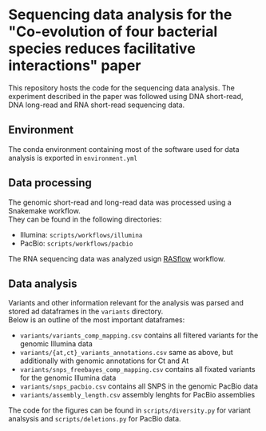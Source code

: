 # Sequencing data analysis for the "Co-evolution of four bacterial species reduces facilitative interactions" paper

This repository hosts the code for the sequencing data analysis.
The experiment described in the paper was followed using DNA short-read, DNA long-read and RNA short-read sequencing data.

## Environment

The conda environment containing most of the software used for data analysis is exported in `environment.yml`

## Data processing

The genomic short-read and long-read data was processed using a Snakemake workflow.  
They can be found in the following directories:
- Illumina: `scripts/workflows/illumina`
- PacBio: `scripts/workflows/pacbio`

The RNA sequencing data was analyzed usign [RASflow](https://github.com/zhxiaokang/RASflow) workflow.

## Data analysis

Variants and other information relevant for the analysis was parsed and stored ad dataframes in the `variants` directory.  
Below is an outline of the most important dataframes:
- `variants/variants_comp_mapping.csv` contains all filtered variants for the genomic Illumina data
- `variants/{at,ct}_variants_annotations.csv` same as above, but additionally with genomic annotations for Ct and At
- `variants/snps_freebayes_comp_mapping.csv` contains all fixated variants for the genomic Illumina data
- `variants/snps_pacbio.csv` contains all SNPS in the genomic PacBio data
- `variants/assembly_length.csv` assembly lenghts for PacBio assemblies

The code for the figures can be found in `scripts/diversity.py` for variant analsysis and `scripts/deletions.py` for PacBio data.